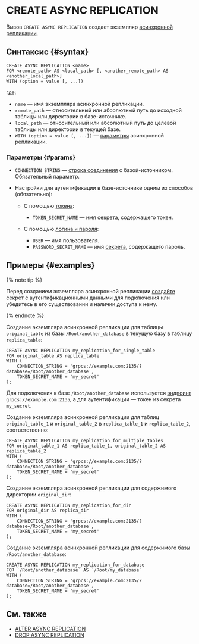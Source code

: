 # CREATE ASYNC REPLICATION

Вызов `CREATE ASYNC REPLICATION` создает экземпляр [асинхронной репликации](../../../concepts/async-replication.md).

## Синтаксис {#syntax}

```yql
CREATE ASYNC REPLICATION <name>
FOR <remote_path> AS <local_path> [, <another_remote_path> AS <another_local_path>]
WITH (option = value [, ...])
```

где:

* `name` — имя экземпляра асинхронной репликации.
* `remote_path` — относительный или абсолютный путь до исходной таблицы или директории в базе-источнике.
* `local_path` — относительный или абсолютный путь до целевой таблицы или директории в текущей базе.
* `WITH (option = value [, ...])` — [параметры](#params) асинхронной репликации.

### Параметры {#params}

* `CONNECTION_STRING` — [строка соединения](../../../concepts/connect.md#connection_string) c базой-источником. Обязательный параметр.
* Настройки для аутентификации в базе-источнике одним из способов (обязательно):

  * С помощью [токена](../../../recipes/ydb-sdk/auth-access-token.md):

    * `TOKEN_SECRET_NAME` — имя [секрета](../../../concepts/datamodel/secrets.md), содержащего токен.

  * С помощью [логина и пароля](../../../recipes/ydb-sdk/auth-static.md):

    * `USER` — имя пользователя.
    * `PASSWORD_SECRET_NAME` — имя [секрета](../../../concepts/datamodel/secrets.md), содержащего пароль.

## Примеры {#examples}

{% note tip %}

Перед созданием экземпляра асинхронной репликации [создайте](create-object-type-secret.md) секрет с аутентификационными данными для подключения или убедитесь в его существовании и наличии доступа к нему.

{% endnote %}

Создание экземпляра асинхронной репликации для таблицы `original_table` из базы `/Root/another_database` в текущую базу в таблицу `replica_table`:

```yql
CREATE ASYNC REPLICATION my_replication_for_single_table
FOR original_table AS replica_table
WITH (
    CONNECTION_STRING = 'grpcs://example.com:2135/?database=/Root/another_database',
    TOKEN_SECRET_NAME = 'my_secret'
);
```

Для подключения к базе `/Root/another_database` используется [эндпоинт](../../../concepts/connect.md#endpoint) `grpcs://example.com:2135`, а для аутентификации — токен из секрета `my_secret`.

Создание экземпляра асинхронной репликации для таблиц `original_table_1` и `original_table_2` в `replica_table_1` и `replica_table_2`, соответственно:

```yql
CREATE ASYNC REPLICATION my_replication_for_multiple_tables
FOR original_table_1 AS replica_table_1, original_table_2 AS replica_table_2
WITH (
    CONNECTION_STRING = 'grpcs://example.com:2135/?database=/Root/another_database',
    TOKEN_SECRET_NAME = 'my_secret'
);
```

Создание экземпляра асинхронной репликации для содержимого директории `original_dir`:

```yql
CREATE ASYNC REPLICATION my_replication_for_dir
FOR original_dir AS replica_dir
WITH (
    CONNECTION_STRING = 'grpcs://example.com:2135/?database=/Root/another_database',
    TOKEN_SECRET_NAME = 'my_secret'
);
```

Создание экземпляра асинхронной репликации для содержимого базы `/Root/another_database`:

```yql
CREATE ASYNC REPLICATION my_replication_for_database
FOR `/Root/another_database` AS `/Root/my_database`
WITH (
    CONNECTION_STRING = 'grpcs://example.com:2135/?database=/Root/another_database',
    TOKEN_SECRET_NAME = 'my_secret'
);
```

## См. также

* [ALTER ASYNC REPLICATION](alter-async-replication.md)
* [DROP ASYNC REPLICATION](drop-async-replication.md)
